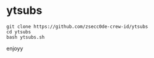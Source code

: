 # ytsubs
```
git clone https://github.com/zsecc0de-crew-id/ytsubs
cd ytsubs
bash ytsubs.sh
```
enjoyy
